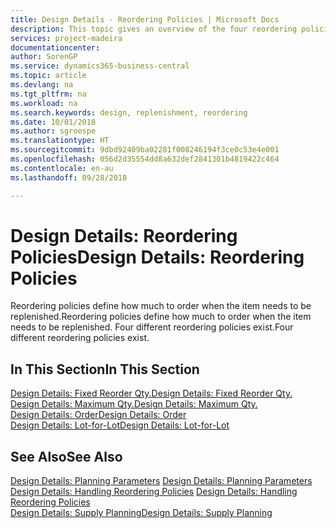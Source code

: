 ```yaml
---
title: Design Details - Reordering Policies | Microsoft Docs
description: This topic gives an overview of the four reordering policies that are available for replenishment.
services: project-madeira
documentationcenter: 
author: SorenGP
ms.service: dynamics365-business-central
ms.topic: article
ms.devlang: na
ms.tgt_pltfrm: na
ms.workload: na
ms.search.keywords: design, replenishment, reordering
ms.date: 10/01/2018
ms.author: sgroespe
ms.translationtype: HT
ms.sourcegitcommit: 9dbd92409ba02281f008246194f3ce0c53e4e001
ms.openlocfilehash: 056d2d35554dd8a632def2841301b4819422c464
ms.contentlocale: en-au
ms.lasthandoff: 09/28/2018

---
```

# <a name="design-details-reordering-policies"></a><span data-ttu-id="913f3-103">Design Details: Reordering Policies</span><span class="sxs-lookup"><span data-stu-id="913f3-103">Design Details: Reordering Policies</span></span>
<span data-ttu-id="913f3-104">Reordering policies define how much to order when the item needs to be replenished.</span><span class="sxs-lookup"><span data-stu-id="913f3-104">Reordering policies define how much to order when the item needs to be replenished.</span></span> <span data-ttu-id="913f3-105">Four different reordering policies exist.</span><span class="sxs-lookup"><span data-stu-id="913f3-105">Four different reordering policies exist.</span></span>  

## <a name="in-this-section"></a><span data-ttu-id="913f3-106">In This Section</span><span class="sxs-lookup"><span data-stu-id="913f3-106">In This Section</span></span>  
[<span data-ttu-id="913f3-107">Design Details: Fixed Reorder Qty.</span><span class="sxs-lookup"><span data-stu-id="913f3-107">Design Details: Fixed Reorder Qty.</span></span>](design-details-fixed-reorder-qty.md)  
[<span data-ttu-id="913f3-108">Design Details: Maximum Qty.</span><span class="sxs-lookup"><span data-stu-id="913f3-108">Design Details: Maximum Qty.</span></span>](design-details-maximum-qty.md)  
[<span data-ttu-id="913f3-109">Design Details: Order</span><span class="sxs-lookup"><span data-stu-id="913f3-109">Design Details: Order</span></span>](design-details-order.md)  
[<span data-ttu-id="913f3-110">Design Details: Lot-for-Lot</span><span class="sxs-lookup"><span data-stu-id="913f3-110">Design Details: Lot-for-Lot</span></span>](design-details-lot-for-lot.md)  

## <a name="see-also"></a><span data-ttu-id="913f3-111">See Also</span><span class="sxs-lookup"><span data-stu-id="913f3-111">See Also</span></span>  
<span data-ttu-id="913f3-112">[Design Details: Planning Parameters](design-details-planning-parameters.md) </span><span class="sxs-lookup"><span data-stu-id="913f3-112">[Design Details: Planning Parameters](design-details-planning-parameters.md) </span></span>  
<span data-ttu-id="913f3-113">[Design Details: Handling Reordering Policies](design-details-handling-reordering-policies.md) </span><span class="sxs-lookup"><span data-stu-id="913f3-113">[Design Details: Handling Reordering Policies](design-details-handling-reordering-policies.md) </span></span>  
[<span data-ttu-id="913f3-114">Design Details: Supply Planning</span><span class="sxs-lookup"><span data-stu-id="913f3-114">Design Details: Supply Planning</span></span>](design-details-supply-planning.md)

